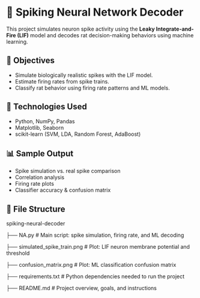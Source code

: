 # 🧠 Spiking Neural Network Decoder

This project simulates neuron spike activity using the **Leaky Integrate-and-Fire (LIF)** model and decodes rat decision-making behaviors using machine learning.


## 📌 Objectives

- Simulate biologically realistic spikes with the LIF model.
- Estimate firing rates from spike trains.
- Classify rat behavior using firing rate patterns and ML models.


## 🔧 Technologies Used

- Python, NumPy, Pandas
- Matplotlib, Seaborn
- scikit-learn (SVM, LDA, Random Forest, AdaBoost)


## 📊 Sample Output

- Spike simulation vs. real spike comparison
- Correlation analysis
- Firing rate plots
- Classifier accuracy & confusion matrix

## 📁 File Structure

spiking-neural-decoder

├── NA.py                    # Main script: spike simulation, firing rate, and ML decoding

├── simulated_spike_train.png  # Plot: LIF neuron membrane potential and threshold

├── confusion_matrix.png     # Plot: ML classification confusion matrix

├── requirements.txt         # Python dependencies needed to run the project

├── README.md                # Project overview, goals, and instructions


